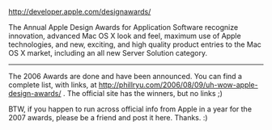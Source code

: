http://developer.apple.com/designawards/

The Annual Apple Design Awards for Application Software recognize innovation, advanced Mac OS X look and feel, maximum use of Apple technologies, and new, exciting, and high quality product entries to the Mac OS X market, including an all new Server Solution category.


----

The 2006 Awards are done and have been announced. You can find a complete list, with links, at http://phillryu.com/2006/08/09/uh-wow-apple-design-awards/ . The official site has the winners, but no links ;)

BTW, if you happen to run across official info from Apple in a year for the 2007 awards, please be a friend and post it here. Thanks. :)
